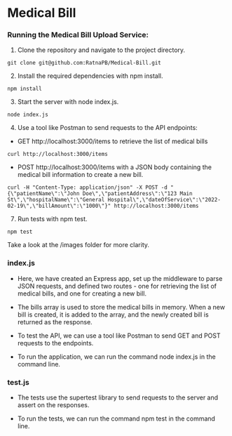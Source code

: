 # Medical Bill

### Running the Medical Bill Upload Service:

1. Clone the repository and navigate to the project directory.

```
git clone git@github.com:RatnaPB/Medical-Bill.git
```

2. Install the required dependencies with npm install.

```
npm install
```

3. Start the server with node index.js.

```
node index.js
```

4. Use a tool like Postman to send requests to the API endpoints:
  - GET http://localhost:3000/items to retrieve the list of medical bills
  
  ```
  curl http://localhost:3000/items
  ```
  
  - POST http://localhost:3000/items with a JSON body containing the medical bill information to create a new bill.
  
  ```
  curl -H "Content-Type: application/json" -X POST -d "{\"patientName\":\"John Doe\",\"patientAddress\":\"123 Main St\",\"hospitalName\":\"General Hospital\",\"dateOfService\":\"2022-02-19\",\"billAmount\":\"1000\"}" http://localhost:3000/items
  ```
  
7. Run tests with npm test.

```
npm test
```

Take a look at the /images folder for more clarity.

### index.js

- Here, we have created an Express app, set up the middleware to parse JSON requests, and defined two routes - one for retrieving the list of medical bills, and one for creating a new bill.

- The bills array is used to store the medical bills in memory. When a new bill is created, it is added to the array, and the newly created bill is returned as the response.

- To test the API, we can use a tool like Postman to send GET and POST requests to the endpoints.

- To run the application, we can run the command node index.js in the command line.

### test.js

- The tests use the supertest library to send requests to the server and assert on the responses.

- To run the tests, we can run the command npm test in the command line.

